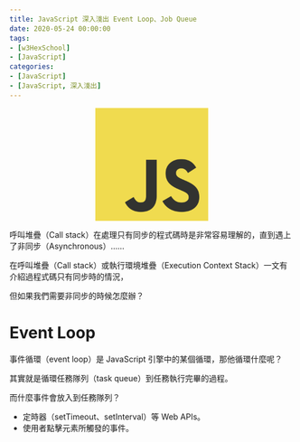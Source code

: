 ```yaml
---
title: JavaScript 深入淺出 Event Loop、Job Queue
date: 2020-05-24 00:00:00
tags:
- [w3HexSchool]
- [JavaScript]
categories: 
- [JavaScript]
- [JavaScript, 深入淺出]
---
```


<div style="display:flex;justify-content:center;">
  <img style="object-fit:cover;" src='/images/JavaScript/JavaScript-logo.png' width='200px' height='200px' />
</div>

呼叫堆疊（Call stack）在處理只有同步的程式碼時是非常容易理解的，直到遇上了非同步（Asynchronous）……

<!-- more-->

在呼叫堆疊（Call stack）或執行環境堆疊（Execution Context Stack）一文有介紹過程式碼只有同步時的情況，

但如果我們需要非同步的時候怎麼辦？

# Event Loop
事件循環（event loop）是 JavaScript 引擎中的某個循環，那他循環什麼呢？

其實就是循環任務隊列（task queue）到任務執行完畢的過程。

而什麼事件會放入到任務隊列？
- 定時器（setTimeout、setInterval）等 Web APIs。
- 使用者點擊元素所觸發的事件。


